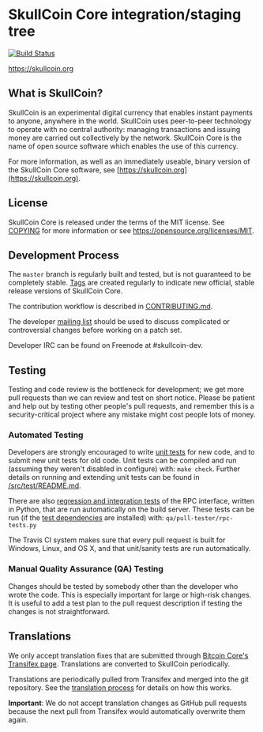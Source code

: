 SkullCoin Core integration/staging tree
=====================================

[![Build Status](https://travis-ci.org/skullcoin-project/skullcoin.svg?branch=master)](https://travis-ci.org/skullcoin-project/skullcoin)

https://skullcoin.org

What is SkullCoin?
----------------

SkullCoin is an experimental digital currency that enables instant payments to
anyone, anywhere in the world. SkullCoin uses peer-to-peer technology to operate
with no central authority: managing transactions and issuing money are carried
out collectively by the network. SkullCoin Core is the name of open source
software which enables the use of this currency.

For more information, as well as an immediately useable, binary version of
the SkullCoin Core software, see [https://skullcoin.org](https://skullcoin.org).

License
-------

SkullCoin Core is released under the terms of the MIT license. See [COPYING](COPYING) for more
information or see https://opensource.org/licenses/MIT.

Development Process
-------------------

The `master` branch is regularly built and tested, but is not guaranteed to be
completely stable. [Tags](https://github.com/skullcoin-project/skullcoin/tags) are created
regularly to indicate new official, stable release versions of SkullCoin Core.

The contribution workflow is described in [CONTRIBUTING.md](CONTRIBUTING.md).

The developer [mailing list](https://groups.google.com/forum/#!forum/skullcoin-dev)
should be used to discuss complicated or controversial changes before working
on a patch set.

Developer IRC can be found on Freenode at #skullcoin-dev.

Testing
-------

Testing and code review is the bottleneck for development; we get more pull
requests than we can review and test on short notice. Please be patient and help out by testing
other people's pull requests, and remember this is a security-critical project where any mistake might cost people
lots of money.

### Automated Testing

Developers are strongly encouraged to write [unit tests](src/test/README.md) for new code, and to
submit new unit tests for old code. Unit tests can be compiled and run
(assuming they weren't disabled in configure) with: `make check`. Further details on running
and extending unit tests can be found in [/src/test/README.md](/src/test/README.md).

There are also [regression and integration tests](/qa) of the RPC interface, written
in Python, that are run automatically on the build server.
These tests can be run (if the [test dependencies](/qa) are installed) with: `qa/pull-tester/rpc-tests.py`

The Travis CI system makes sure that every pull request is built for Windows, Linux, and OS X, and that unit/sanity tests are run automatically.

### Manual Quality Assurance (QA) Testing

Changes should be tested by somebody other than the developer who wrote the
code. This is especially important for large or high-risk changes. It is useful
to add a test plan to the pull request description if testing the changes is
not straightforward.

Translations
------------

We only accept translation fixes that are submitted through [Bitcoin Core's Transifex page](https://www.transifex.com/projects/p/bitcoin/).
Translations are converted to SkullCoin periodically.

Translations are periodically pulled from Transifex and merged into the git repository. See the
[translation process](doc/translation_process.md) for details on how this works.

**Important**: We do not accept translation changes as GitHub pull requests because the next
pull from Transifex would automatically overwrite them again.
